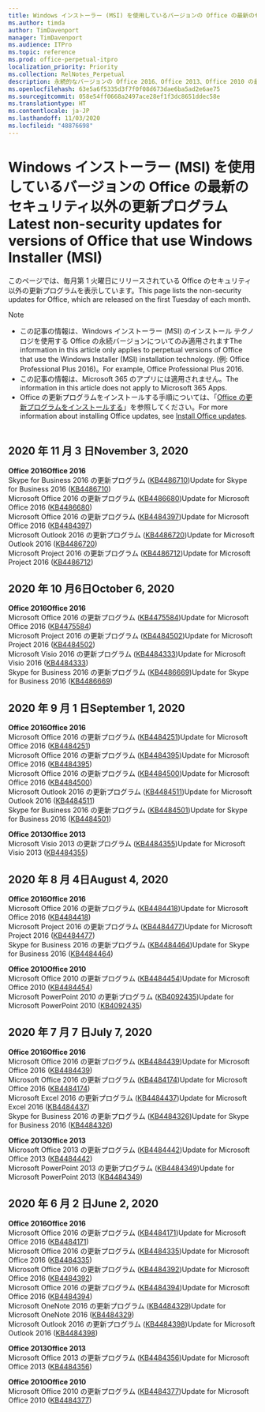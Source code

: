```yaml
---
title: Windows インストーラー (MSI) を使用しているバージョンの Office の最新のセキュリティ以外の更新プログラム
ms.author: timda
author: TimDavenport
manager: TimDavenport
ms.audience: ITPro
ms.topic: reference
ms.prod: office-perpetual-itpro
localization_priority: Priority
ms.collection: RelNotes_Perpetual
description: 永続的なバージョンの Office 2016、Office 2013、Office 2010 の最新のセキュリティ以外の更新プログラム情報へのリンクを IT 技術者に提供します
ms.openlocfilehash: 63e5a6f5335d3f7f0f08d673dae6ba5ad2e6ae75
ms.sourcegitcommit: 058e54ff0668a2497ace28ef1f3dc8651ddec58e
ms.translationtype: HT
ms.contentlocale: ja-JP
ms.lasthandoff: 11/03/2020
ms.locfileid: "48876698"
---
```

# <a name="latest-non-security-updates-for-versions-of-office-that-use-windows-installer-msi"></a><span data-ttu-id="3ecd2-103">Windows インストーラー (MSI) を使用しているバージョンの Office の最新のセキュリティ以外の更新プログラム</span><span class="sxs-lookup"><span data-stu-id="3ecd2-103">Latest non-security updates for versions of Office that use Windows Installer (MSI)</span></span>

<span data-ttu-id="3ecd2-104">このページでは、毎月第 1 火曜日にリリースされている Office のセキュリティ以外の更新プログラムを表示しています。</span><span class="sxs-lookup"><span data-stu-id="3ecd2-104">This page lists the non-security updates for Office, which are released on the first Tuesday of each month.</span></span>

> [!NOTE]
> - <span data-ttu-id="3ecd2-105">この記事の情報は、Windows インストーラー (MSI) のインストール テクノロジを使用する Office の永続バージョンについてのみ適用されます</span><span class="sxs-lookup"><span data-stu-id="3ecd2-105">The information in this article only applies to perpetual versions of Office that use the Windows Installer (MSI) installation technology.</span></span> <span data-ttu-id="3ecd2-106">(例: Office Professional Plus 2016)。</span><span class="sxs-lookup"><span data-stu-id="3ecd2-106">For example, Office Professional Plus 2016.</span></span>
> - <span data-ttu-id="3ecd2-107">この記事の情報は、Microsoft 365 のアプリには適用されません。</span><span class="sxs-lookup"><span data-stu-id="3ecd2-107">The information in this article does not apply to Microsoft 365 Apps.</span></span>
> - <span data-ttu-id="3ecd2-108">Office の更新プログラムをインストールする手順については、「[Office の更新プログラムをインストールする](https://support.office.com/article/2ab296f3-7f03-43a2-8e50-46de917611c5)」を参照してください。</span><span class="sxs-lookup"><span data-stu-id="3ecd2-108">For more information about installing Office updates, see [Install Office updates](https://support.office.com/article/2ab296f3-7f03-43a2-8e50-46de917611c5).</span></span>
<br/><br/>

## <a name="november-3-2020"></a><span data-ttu-id="3ecd2-109">2020 年 11 月 3 日</span><span class="sxs-lookup"><span data-stu-id="3ecd2-109">November 3, 2020</span></span>
<span data-ttu-id="3ecd2-110">**Office 2016**</span><span class="sxs-lookup"><span data-stu-id="3ecd2-110">**Office 2016**</span></span><br/>
<span data-ttu-id="3ecd2-111">Skype for Business 2016 の更新プログラム ([KB4486710](https://support.microsoft.com/help/4486710))</span><span class="sxs-lookup"><span data-stu-id="3ecd2-111">Update for Skype for Business 2016 ([KB4486710](https://support.microsoft.com/help/4486710))</span></span> <br/>
<span data-ttu-id="3ecd2-112">Microsoft Office 2016 の更新プログラム ([KB4486680](https://support.microsoft.com/help/4486680))</span><span class="sxs-lookup"><span data-stu-id="3ecd2-112">Update for Microsoft Office 2016 ([KB4486680](https://support.microsoft.com/help/4486680))</span></span> <br/>
<span data-ttu-id="3ecd2-113">Microsoft Office 2016 の更新プログラム ([KB4484397](https://support.microsoft.com/help/4484397))</span><span class="sxs-lookup"><span data-stu-id="3ecd2-113">Update for Microsoft Office 2016 ([KB4484397](https://support.microsoft.com/help/4484397))</span></span> <br/>
<span data-ttu-id="3ecd2-114">Microsoft Outlook 2016 の更新プログラム ([KB4486720](https://support.microsoft.com/help/4486720))</span><span class="sxs-lookup"><span data-stu-id="3ecd2-114">Update for Microsoft Outlook 2016 ([KB4486720](https://support.microsoft.com/help/4486720))</span></span> <br/>
<span data-ttu-id="3ecd2-115">Microsoft Project 2016 の更新プログラム ([KB4486712](https://support.microsoft.com/help/4486712))</span><span class="sxs-lookup"><span data-stu-id="3ecd2-115">Update for Microsoft Project 2016 ([KB4486712](https://support.microsoft.com/help/4486712))</span></span> <br/>


## <a name="october-6-2020"></a><span data-ttu-id="3ecd2-116">2020 年 10 月6日</span><span class="sxs-lookup"><span data-stu-id="3ecd2-116">October 6, 2020</span></span>
<span data-ttu-id="3ecd2-117">**Office 2016**</span><span class="sxs-lookup"><span data-stu-id="3ecd2-117">**Office 2016**</span></span><br/>
<span data-ttu-id="3ecd2-118">Microsoft Office 2016 の更新プログラム ([KB4475584](https://support.microsoft.com/help/4475584))</span><span class="sxs-lookup"><span data-stu-id="3ecd2-118">Update for Microsoft Office 2016 ([KB4475584](https://support.microsoft.com/help/4475584))</span></span><br/>
<span data-ttu-id="3ecd2-119">Microsoft Project 2016 の更新プログラム ([KB4484502](https://support.microsoft.com/help/4484502))</span><span class="sxs-lookup"><span data-stu-id="3ecd2-119">Update for Microsoft Project 2016 ([KB4484502](https://support.microsoft.com/help/4484502))</span></span><br/>
<span data-ttu-id="3ecd2-120">Microsoft Visio 2016 の更新プログラム ([KB4484333](https://support.microsoft.com/help/4484333))</span><span class="sxs-lookup"><span data-stu-id="3ecd2-120">Update for Microsoft Visio 2016 ([KB4484333](https://support.microsoft.com/help/4484333))</span></span><br/>
<span data-ttu-id="3ecd2-121">Skype for Business 2016 の更新プログラム ([KB4486669](https://support.microsoft.com/help/4486669))</span><span class="sxs-lookup"><span data-stu-id="3ecd2-121">Update for Skype for Business 2016 ([KB4486669](https://support.microsoft.com/help/4486669))</span></span><br/> 

## <a name="september-1-2020"></a><span data-ttu-id="3ecd2-122">2020 年 9 月 1 日</span><span class="sxs-lookup"><span data-stu-id="3ecd2-122">September 1, 2020</span></span>
<span data-ttu-id="3ecd2-123">**Office 2016**</span><span class="sxs-lookup"><span data-stu-id="3ecd2-123">**Office 2016**</span></span><br/>
<span data-ttu-id="3ecd2-124">Microsoft Office 2016 の更新プログラム ([KB4484251](https://support.microsoft.com/help/4484251))</span><span class="sxs-lookup"><span data-stu-id="3ecd2-124">Update for Microsoft Office 2016 ([KB4484251](https://support.microsoft.com/help/4484251))</span></span><br/>
<span data-ttu-id="3ecd2-125">Microsoft Office 2016 の更新プログラム ([KB4484395](https://support.microsoft.com/help/4484395))</span><span class="sxs-lookup"><span data-stu-id="3ecd2-125">Update for Microsoft Office 2016 ([KB4484395](https://support.microsoft.com/help/4484395))</span></span><br/> <span data-ttu-id="3ecd2-126">Microsoft Office 2016 の更新プログラム ([KB4484500](https://support.microsoft.com/help/4484500))</span><span class="sxs-lookup"><span data-stu-id="3ecd2-126">Update for Microsoft Office 2016 ([KB4484500](https://support.microsoft.com/help/4484500))</span></span> <br/>
<span data-ttu-id="3ecd2-127">Microsoft Outlook 2016 の更新プログラム ([KB4484511](https://support.microsoft.com/help/4484511))</span><span class="sxs-lookup"><span data-stu-id="3ecd2-127">Update for Microsoft Outlook 2016 ([KB4484511](https://support.microsoft.com/help/4484511))</span></span> <br/>
<span data-ttu-id="3ecd2-128">Skype for Business 2016 の更新プログラム ([KB4484501](https://support.microsoft.com/help/4484501))</span><span class="sxs-lookup"><span data-stu-id="3ecd2-128">Update for Skype for Business 2016 ([KB4484501](https://support.microsoft.com/help/4484501))</span></span> <br/>

<span data-ttu-id="3ecd2-129">**Office 2013**</span><span class="sxs-lookup"><span data-stu-id="3ecd2-129">**Office 2013**</span></span><br/>
<span data-ttu-id="3ecd2-130">Microsoft Visio 2013 の更新プログラム ([KB4484355](https://support.microsoft.com/help/4484355))</span><span class="sxs-lookup"><span data-stu-id="3ecd2-130">Update for Microsoft Visio 2013 ([KB4484355](https://support.microsoft.com/help/4484355))</span></span><br/>

## <a name="august-4-2020"></a><span data-ttu-id="3ecd2-131">2020 年 8 月 4日</span><span class="sxs-lookup"><span data-stu-id="3ecd2-131">August 4, 2020</span></span>

<span data-ttu-id="3ecd2-132">**Office 2016**</span><span class="sxs-lookup"><span data-stu-id="3ecd2-132">**Office 2016**</span></span><br/>
<span data-ttu-id="3ecd2-133">Microsoft Office 2016 の更新プログラム ([KB4484418](https://support.microsoft.com/help/4484418))</span><span class="sxs-lookup"><span data-stu-id="3ecd2-133">Update for Microsoft Office 2016 ([KB4484418](https://support.microsoft.com/help/4484418))</span></span><br/> <span data-ttu-id="3ecd2-134">Microsoft Project 2016 の更新プログラム ([KB4484477](https://support.microsoft.com/help/4484477))</span><span class="sxs-lookup"><span data-stu-id="3ecd2-134">Update for Microsoft Project 2016 ([KB4484477](https://support.microsoft.com/help/4484477))</span></span><br/>
<span data-ttu-id="3ecd2-135">Skype for Business 2016 の更新プログラム ([KB4484464](https://support.microsoft.com/help/4484464))</span><span class="sxs-lookup"><span data-stu-id="3ecd2-135">Update for Skype for Business 2016 ([KB4484464](https://support.microsoft.com/help/4484464))</span></span><br/> 

<span data-ttu-id="3ecd2-136">**Office 2010**</span><span class="sxs-lookup"><span data-stu-id="3ecd2-136">**Office 2010**</span></span><br/>
<span data-ttu-id="3ecd2-137">Microsoft Office 2010 の更新プログラム ([KB4484454](https://support.microsoft.com/help/4484454))</span><span class="sxs-lookup"><span data-stu-id="3ecd2-137">Update for Microsoft Office 2010 ([KB4484454](https://support.microsoft.com/help/4484454))</span></span><br/> <span data-ttu-id="3ecd2-138">Microsoft PowerPoint 2010 の更新プログラム ([KB4092435](https://support.microsoft.com/help/4092435))</span><span class="sxs-lookup"><span data-stu-id="3ecd2-138">Update for Microsoft PowerPoint 2010 ([KB4092435](https://support.microsoft.com/help/4092435))</span></span><br/> 

## <a name="july-7-2020"></a><span data-ttu-id="3ecd2-139">2020 年 7 月 7 日</span><span class="sxs-lookup"><span data-stu-id="3ecd2-139">July 7, 2020</span></span>

<span data-ttu-id="3ecd2-140">**Office 2016**</span><span class="sxs-lookup"><span data-stu-id="3ecd2-140">**Office 2016**</span></span><br/>
<span data-ttu-id="3ecd2-141">Microsoft Office 2016 の更新プログラム ([KB4484439](https://support.microsoft.com/help/4484439))</span><span class="sxs-lookup"><span data-stu-id="3ecd2-141">Update for Microsoft Office 2016 ([KB4484439](https://support.microsoft.com/help/4484439))</span></span><br/> <span data-ttu-id="3ecd2-142">Microsoft Office 2016 の更新プログラム ([KB4484174](https://support.microsoft.com/help/4484174))</span><span class="sxs-lookup"><span data-stu-id="3ecd2-142">Update for Microsoft Office 2016 ([KB4484174](https://support.microsoft.com/help/4484174))</span></span><br/> <span data-ttu-id="3ecd2-143">Microsoft Excel 2016 の更新プログラム ([KB4484437](https://support.microsoft.com/help/4484437))</span><span class="sxs-lookup"><span data-stu-id="3ecd2-143">Update for Microsoft Excel 2016 ([KB4484437](https://support.microsoft.com/help/4484437))</span></span><br/>
<span data-ttu-id="3ecd2-144">Skype for Business 2016 の更新プログラム ([KB4484326](https://support.microsoft.com/help/4484326))</span><span class="sxs-lookup"><span data-stu-id="3ecd2-144">Update for Skype for Business 2016 ([KB4484326](https://support.microsoft.com/help/4484326))</span></span><br/> 

<span data-ttu-id="3ecd2-145">**Office 2013**</span><span class="sxs-lookup"><span data-stu-id="3ecd2-145">**Office 2013**</span></span><br/>
<span data-ttu-id="3ecd2-146">Microsoft Office 2013 の更新プログラム ([KB4484442](https://support.microsoft.com/help/4484442))</span><span class="sxs-lookup"><span data-stu-id="3ecd2-146">Update for Microsoft Office 2013 ([KB4484442](https://support.microsoft.com/help/4484442))</span></span><br/> <span data-ttu-id="3ecd2-147">Microsoft PowerPoint 2013 の更新プログラム ([KB4484349](https://support.microsoft.com/help/4484349))</span><span class="sxs-lookup"><span data-stu-id="3ecd2-147">Update for Microsoft PowerPoint 2013 ([KB4484349](https://support.microsoft.com/help/4484349))</span></span><br/> 


## <a name="june-2-2020"></a><span data-ttu-id="3ecd2-148">2020 年 6 月 2 日</span><span class="sxs-lookup"><span data-stu-id="3ecd2-148">June 2, 2020</span></span>

<span data-ttu-id="3ecd2-149">**Office 2016**</span><span class="sxs-lookup"><span data-stu-id="3ecd2-149">**Office 2016**</span></span><br/>
<span data-ttu-id="3ecd2-150">Microsoft Office 2016 の更新プログラム ([KB4484171](https://support.microsoft.com/help/4484171))</span><span class="sxs-lookup"><span data-stu-id="3ecd2-150">Update for Microsoft Office 2016 ([KB4484171](https://support.microsoft.com/help/4484171))</span></span><br/> <span data-ttu-id="3ecd2-151">Microsoft Office 2016 の更新プログラム ([KB4484335](https://support.microsoft.com/help/4484335))</span><span class="sxs-lookup"><span data-stu-id="3ecd2-151">Update for Microsoft Office 2016 ([KB4484335](https://support.microsoft.com/help/4484335))</span></span><br/> <span data-ttu-id="3ecd2-152">Microsoft Office 2016 の更新プログラム ([KB4484392](https://support.microsoft.com/help/4484392))</span><span class="sxs-lookup"><span data-stu-id="3ecd2-152">Update for Microsoft Office 2016 ([KB4484392](https://support.microsoft.com/help/4484392))</span></span><br/> <span data-ttu-id="3ecd2-153">Microsoft Office 2016 の更新プログラム ([KB4484394](https://support.microsoft.com/help/4484394))</span><span class="sxs-lookup"><span data-stu-id="3ecd2-153">Update for Microsoft Office 2016 ([KB4484394](https://support.microsoft.com/help/4484394))</span></span><br/> <span data-ttu-id="3ecd2-154">Microsoft OneNote 2016 の更新プログラム ([KB4484329](https://support.microsoft.com/help/4484329))</span><span class="sxs-lookup"><span data-stu-id="3ecd2-154">Update for Microsoft OneNote 2016 ([KB4484329](https://support.microsoft.com/help/4484329))</span></span><br/>
<span data-ttu-id="3ecd2-155">Microsoft Outlook 2016 の更新プログラム ([KB4484398](https://support.microsoft.com/help/4484398))</span><span class="sxs-lookup"><span data-stu-id="3ecd2-155">Update for Microsoft Outlook 2016 ([KB4484398](https://support.microsoft.com/help/4484398))</span></span><br/> 

<span data-ttu-id="3ecd2-156">**Office 2013**</span><span class="sxs-lookup"><span data-stu-id="3ecd2-156">**Office 2013**</span></span><br/>
<span data-ttu-id="3ecd2-157">Microsoft Office 2013 の更新プログラム ([KB4484356](https://support.microsoft.com/help/4484356))</span><span class="sxs-lookup"><span data-stu-id="3ecd2-157">Update for Microsoft Office 2013 ([KB4484356](https://support.microsoft.com/help/4484356))</span></span><br/> 

<span data-ttu-id="3ecd2-158">**Office 2010**</span><span class="sxs-lookup"><span data-stu-id="3ecd2-158">**Office 2010**</span></span><br/>
<span data-ttu-id="3ecd2-159">Microsoft Office 2010 の更新プログラム ([KB4484377](https://support.microsoft.com/help/4484377))</span><span class="sxs-lookup"><span data-stu-id="3ecd2-159">Update for Microsoft Office 2010 ([KB4484377](https://support.microsoft.com/help/4484377))</span></span><br/> 

 
